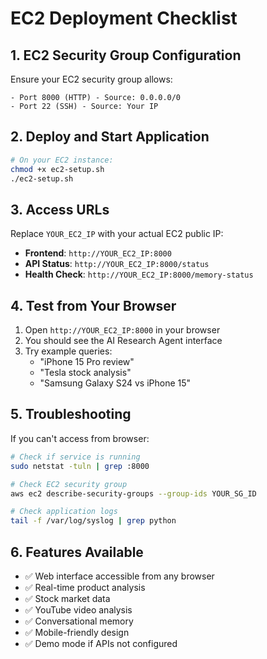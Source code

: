 # EC2 Deployment Checklist

## 1. EC2 Security Group Configuration
Ensure your EC2 security group allows:
```
- Port 8000 (HTTP) - Source: 0.0.0.0/0
- Port 22 (SSH) - Source: Your IP
```

## 2. Deploy and Start Application
```bash
# On your EC2 instance:
chmod +x ec2-setup.sh
./ec2-setup.sh
```

## 3. Access URLs
Replace `YOUR_EC2_IP` with your actual EC2 public IP:

- **Frontend**: `http://YOUR_EC2_IP:8000`
- **API Status**: `http://YOUR_EC2_IP:8000/status`
- **Health Check**: `http://YOUR_EC2_IP:8000/memory-status`

## 4. Test from Your Browser
1. Open `http://YOUR_EC2_IP:8000` in your browser
2. You should see the AI Research Agent interface
3. Try example queries:
   - "iPhone 15 Pro review"
   - "Tesla stock analysis"
   - "Samsung Galaxy S24 vs iPhone 15"

## 5. Troubleshooting
If you can't access from browser:

```bash
# Check if service is running
sudo netstat -tuln | grep :8000

# Check EC2 security group
aws ec2 describe-security-groups --group-ids YOUR_SG_ID

# Check application logs
tail -f /var/log/syslog | grep python
```

## 6. Features Available
- ✅ Web interface accessible from any browser
- ✅ Real-time product analysis
- ✅ Stock market data
- ✅ YouTube video analysis
- ✅ Conversational memory
- ✅ Mobile-friendly design
- ✅ Demo mode if APIs not configured